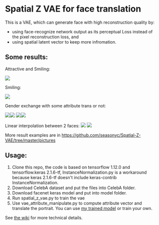 # Spatial Z VAE for face translation
This is a VAE, which can generate face with high reconstruction quality by:
- using face-recognize network output as its perceptual Loss instead of the pixel reconstruction loss, and 
- using spatial latent vector to keep more infromation.

## Some results:
Attractive and Smiling:

![](https://github.com/seasonyc/Spatial-Z-VAE/blob/master/pictures/image_pair1547048621.390507.jpg)

Smiling:

![](https://github.com/seasonyc/Spatial-Z-VAE/blob/master/pictures/image_pair1547048628.0408874.jpg)

Gender exchange with some attribute trans or not:

![](https://github.com/seasonyc/Spatial-Z-VAE/blob/master/pictures/image_pair1547048625.1077194.jpg)![](https://github.com/seasonyc/Spatial-Z-VAE/blob/master/pictures/image_pair1547048623.6556363.jpg)
![](https://github.com/seasonyc/Spatial-Z-VAE/blob/master/pictures/image_pair1547048622.0885468.jpg)![](https://github.com/seasonyc/Spatial-Z-VAE/blob/master/pictures/image_pair1547048628.7209263.jpg)

Linear interpolation between 2 faces:
![](https://github.com/seasonyc/Spatial-Z-VAE/blob/master/pictures/images1547095219.6064727.jpg)
![](https://github.com/seasonyc/Spatial-Z-VAE/blob/master/pictures/images1547095340.6845298.jpg)

More result examples are in https://github.com/seasonyc/Spatial-Z-VAE/tree/master/pictures


## Usage:
1. Clone this repo, the code is based on tensorflow 1.12.0 and tensorflow.keras 2.1.6-tf, InstanceNormalization.py is a workaround because keras 2.1.6-tf doesn't include keras-contrib InstanceNormalization.
2. Download CelebA dataset and put the files into CelebA folder.
3. Download facenet keras model and put into model folder.
4. Run spatial_z_vae.py to train the vae
5. Use vae_attribute_manipulate.py to compute attribute vector and translate the portrait. You can use [my trained model](https://github.com/seasonyc/Spatial-Z-VAE/blob/master/trained_face_vae/face_vae_12ch.zip) or train your own.

See [the wiki](https://github.com/seasonyc/Spatial-Z-VAE/wiki) for more technical details.

